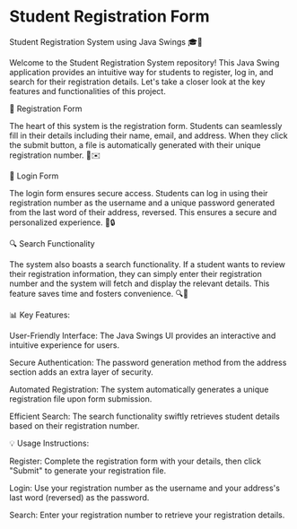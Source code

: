 # Student Registration Form

Student Registration System using Java Swings 🎓📝

Welcome to the Student Registration System repository! This Java Swing application provides an intuitive way for students to register, log in, and search for their registration details. Let's take a closer look at the key features and functionalities of this project.

📝 Registration Form

The heart of this system is the registration form. Students can seamlessly fill in their details including their name, email, and address. When they click the submit button, a file is automatically generated with their unique registration number. 👤✉️

🔐 Login Form

The login form ensures secure access. Students can log in using their registration number as the username and a unique password generated from the last word of their address, reversed. This ensures a secure and personalized experience. 🚪🔒

🔍 Search Functionality

The system also boasts a search functionality. If a student wants to review their registration information, they can simply enter their registration number and the system will fetch and display the relevant details. This feature saves time and fosters convenience. 🔍📄

📊 Key Features:

User-Friendly Interface: The Java Swings UI provides an interactive and intuitive experience for users.

Secure Authentication: The password generation method from the address section adds an extra layer of security.

Automated Registration: The system automatically generates a unique registration file upon form submission.

Efficient Search: The search functionality swiftly retrieves student details based on their registration number.

💡 Usage Instructions:

Register: Complete the registration form with your details, then click "Submit" to generate your registration file.

Login: Use your registration number as the username and your address's last word (reversed) as the password.

Search: Enter your registration number to retrieve your registration details.

